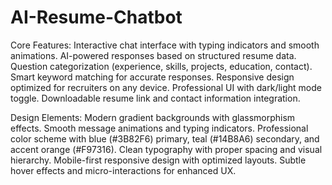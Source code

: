 # AI-Resume-Chatbot

Core Features:
Interactive chat interface with typing indicators and smooth animations.
AI-powered responses based on structured resume data.
Question categorization (experience, skills, projects, education, contact).
Smart keyword matching for accurate responses.
Responsive design optimized for recruiters on any device.
Professional UI with dark/light mode toggle.
Downloadable resume link and contact information integration.

Design Elements:
Modern gradient backgrounds with glassmorphism effects.
Smooth message animations and typing indicators.
Professional color scheme with blue (#3B82F6) primary, teal (#14B8A6) secondary, and accent orange (#F97316).
Clean typography with proper spacing and visual hierarchy.
Mobile-first responsive design with optimized layouts.
Subtle hover effects and micro-interactions for enhanced UX.
